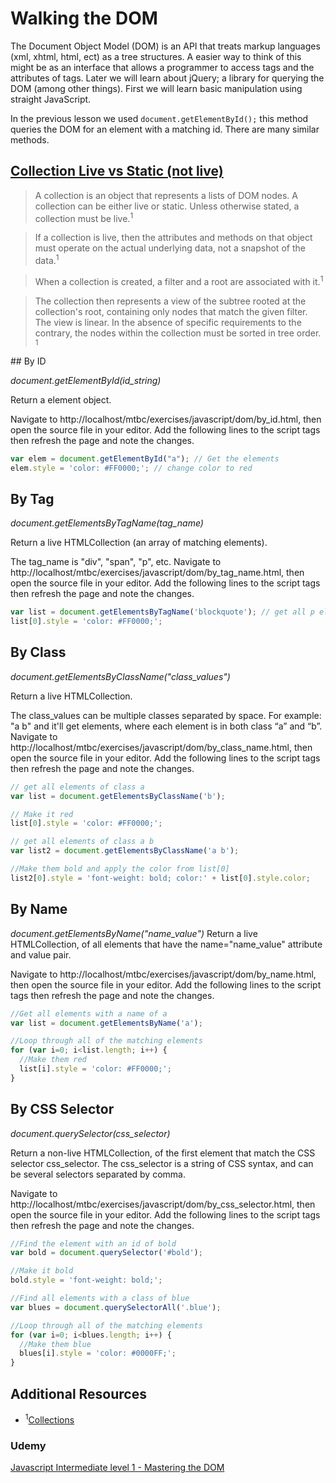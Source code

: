 # Walking the DOM

The Document Object Model (DOM) is an API  that treats markup languages (xml, xhtml, html, ect) as a tree structures. A easier way to think of this might be as an interface that allows a programmer to access tags and the attributes of tags. Later we will learn about jQuery; a library for querying the DOM (among other things). First we will learn basic manipulation using straight JavaScript.

In the previous lesson we used ```document.getElementById();``` this method queries the DOM for an element with a matching id. There are many similar methods.

## [Collection Live vs Static (not live)](https://www.w3.org/TR/dom/#concept-collection)

<blockquote>
  A collection is an object that represents a lists of DOM nodes. A collection can be either live or static. Unless otherwise stated, a collection must be live.<sup>1</sup>
</blockquote>
<blockquote>
  If a collection is live, then the attributes and methods on that object must operate on the actual underlying data, not a snapshot of the data.<sup>1</sup>
</blockquote>
<blockquote>
  When a collection is created, a filter and a root are associated with it.<sup>1</sup>
</blockquote>
<blockquote>
  The collection then represents a view of the subtree rooted at the collection's root, containing only nodes that match the given filter. The view is linear. In the absence of specific requirements to the contrary, the nodes within the collection must be sorted in tree order. <sup>1</sup>

</blockquote>
## By ID

*document.getElementById(id_string)*

Return a element object.

Navigate to http://localhost/mtbc/exercises/javascript/dom/by_id.html, then open the source file in your editor. Add the following lines to the script tags then refresh the page and note the changes.

```js
var elem = document.getElementById("a"); // Get the elements
elem.style = 'color: #FF0000;'; // change color to red
```

## By Tag

*document.getElementsByTagName(tag_name)*

Return a live HTMLCollection (an array of matching elements).

The tag_name is "div", "span", "p", etc. Navigate to http://localhost/mtbc/exercises/javascript/dom/by_tag_name.html, then open the source file in your editor. Add the following lines to the script tags then refresh the page and note the changes.

```js
var list = document.getElementsByTagName('blockquote'); // get all p elements
list[0].style = 'color: #FF0000;';
```

## By Class

*document.getElementsByClassName("class_values")*

Return a live HTMLCollection.

The class_values can be multiple classes separated by space. For example: "a b" and it'll get elements, where each element is in both class “a” and “b”. Navigate to http://localhost/mtbc/exercises/javascript/dom/by_class_name.html, then open the source file in your editor. Add the following lines to the script tags then refresh the page and note the changes.

```js
// get all elements of class a
var list = document.getElementsByClassName('b');

// Make it red
list[0].style = 'color: #FF0000;';

// get all elements of class a b
var list2 = document.getElementsByClassName('a b');

//Make them bold and apply the color from list[0]
list2[0].style = 'font-weight: bold; color:' + list[0].style.color;
```

## By Name

*document.getElementsByName("name_value")*
Return a live HTMLCollection, of all elements that have the name="name_value" attribute and value pair.

Navigate to http://localhost/mtbc/exercises/javascript/dom/by_name.html, then open the source file in your editor. Add the following lines to the script tags then refresh the page and note the changes.

```js
//Get all elements with a name of a
var list = document.getElementsByName('a');

//Loop through all of the matching elements
for (var i=0; i<list.length; i++) {
  //Make them red
  list[i].style = 'color: #FF0000;';
}
```


## By CSS Selector

*document.querySelector(css_selector)*

Return a non-live HTMLCollection, of the first element that match the CSS selector css_selector. The css_selector is a string of CSS syntax, and can be several selectors separated by comma.

Navigate to http://localhost/mtbc/exercises/javascript/dom/by_css_selector.html, then open the source file in your editor. Add the following lines to the script tags then refresh the page and note the changes.

```js
//Find the element with an id of bold
var bold = document.querySelector('#bold');

//Make it bold
bold.style = 'font-weight: bold;';

//Find all elements with a class of blue
var blues = document.querySelectorAll('.blue');

//Loop through all of the matching elements
for (var i=0; i<blues.length; i++) {
  //Make them blue
  blues[i].style = 'color: #0000FF;';
}
```
## Additional Resources  
* <sup>1</sup>[Collections](https://www.w3.org/TR/dom/#concept-collection)
### Udemy
[Javascript Intermediate level 1 - Mastering the DOM](https://microtrain.udemy.com/javascript-intermediate-mastering-the-dom/)
